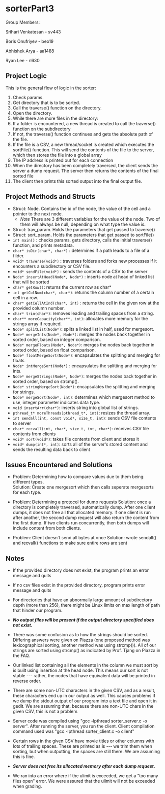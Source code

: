 # sorterPart3


Group Members:

Srihari Venkatesan - sv443

Boris Onufriyev - beo19

Abhishek Arya - aa1488

Ryan Lee - rl630





## Project Logic
This is the general flow of logic in the sorter:

1. Check params.
2. Get directory that is to be sorted.
3. Call the traverse() function on the directory.
 1. Open the directory.
 2. While there are more files in the directory:
  1. If a folder is encountered, a new thread is created to call the traverse() function on the subdirectory
  2. If not, the traverse() function continues and gets the absolute path of the file.
  3. If the file is a CSV, a new thread/socket is created which executes the sortFile() function. This will send the contents of the file to the server, which then stores the file into a global array
  4. The IP address is printed out for each connection
4. When the directory has been completely traversed, the client sends the server a dump request. The server then returns the contents of the final sorted file
5. The client then prints this sorted output into the final output file.


## Project Methods and Structs

* Struct: Node. Contains the id of the node, the value of the cell and a pointer to the next node.
	* *Note* There are 3 different variables for the value of the node. Two of them will always be null, depending on what type the value is.
* Struct: trav_param. Holds the parameters that get passed to traverse()
* Struct: sort_param. Holds the parameters that get passed to sortFile()
* `int main()` : checks params, gets directory, calls the initial traverse() function, and prints metadata.
* `char* isDir(char*, char*)` : determines if a path leads to a file of a filder.
* `void* traverse(void*)` : traverses folders and forks new processes if it encounters a subdirectory or CSV file.
* `void* sendFile(void*)` : sends the contents of a CSV to the server
* `Node* insertAtHead(Node*, Node*)` : inserts node at head of linked list that will be sorted
* `char* getRow()`: returns the current row as char*
* `int getColNum(char*, char*)`: returns the column number of a certain cell in a row. 
* `char* getCellAtInd(char*, int)` : returns the cell in the given row at the provided column number.
* `char* trim(char*)`: removes leading and trailing spaces from a string.
* `char** moreCapacity(char**, int)`: allocates more memory for the strings array if required.
* `Node* splitList(Node*)`: splits a linked list in half, used for mergesort.
* `Node* mergeInts(Node*, Node*)`: merges the nodes back together in sorted order, based on integer comparison.
* `Node* mergeFloats(Node*, Node*)`: merges the nodes back together in sorted order, based on float comparison.
* `Node* floatMergeSort(Node*)`: encapsulates the splitting and merging for floats.
* `Node* intMergeSort(Node*)` : encapsulates the splitting and merging for ints.
* `Node* mergeStrings(Node*, Node*)`: merges the nodes back together in sorted order, based on strcmp().
* `Node* stringMergeSort(Node*)`: encapsulates the splitting and merging for strings.
* `Node* mergeSort(Node*, int)`: determines which mergesort method to use, integer parameter indicates data type.
* `void insertArr(char*)`: inserts string into global list of strings.
* `pthread_t* moreThreads(pthread_t*, int)`: resizes the thread array.
* `int sendall(int, const void*, size_t, int)`: sends CSV file contents to server
* `char* recvall(int, char*, size_t, int, char*)`: receives CSV file contents from clients
* `void* sort(void*)`: takes file contents from client and stores it
* `void* dump(int*, int)`: sorts all of the server's stored content and sends the resulting data back to client

## Issues Encountered and Solutions 

* Problem: Determining how to compare values due to them being different types.  
Solution: Create one mergesort which then calls seperate mergesorts for each type. 
 
* Problem: Determining a protocol for dump requests
Solution: once a directory is completely traversed, automatically dump. After one client dumps, it does not free all that allocated memory. If one client is run after another, the second dump request will also return the content from the first dump. If two clients run concurrently, then both dumps will include content from both clients.

* Problem: Client doesn't send all bytes at once
Solution: wrote sendall() and recvall() functions to make sure entire rows are sent


## Notes

* If the provided directory does not exist, the program prints an error message and quits

* If no csv files exist in the provided directory, program prints error message and quits

* For directories that have an abnormally large amount of subdirectory depth (more than 256), there might be Linux limits on max length of path that hinder our program.

* ***No output files will be present if the output directory specified does not exist.*** 

* There was some confusion as to how the strings should be sorted. Differing answers were given on Piazza (one proposed method was lexicographical sorting, another method was using strcmp()). All of our strings are sorted using strcmp() as indicated by Prof. Tjang on Piazza in the FAQ.

* Our linked list containing all the elements in the column we must sort by is built using insertion at the head node. This means our sort is not stable --- rather, the nodes that have equivalent data will be printed in reverse order. 

* There are some non-UTC characters in the given CSV, and as a result, these characters end up in our output as well. This causes problems if we dump the stdout output of our program into a text file and open it in gedit. We are assuming that, because there are non-UTC chars in the given CSV, this is not a problem.

* Server code was compiled using "gcc -lpthread sorter_server.c -o server". After running the server, you run the client. Client compilation command used was "gcc -lpthread sorter_client.c -o client"

* Certain rows in the given CSV have movie titles or other columns with lots of trailing spaces. These are printed as is --- we trim them when sorting, but when outputting, the spaces are still there. We are assuming this is fine.

* ***Server does not free its allocated memory after each dump request.***

* We ran into an error where if the ulimit is exceeded, we get a "too many files open" error. We were assured that the ulimit will not be exceeded when grading.







